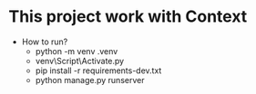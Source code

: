# This project work with Context 

* How to run?
    * python -m venv .venv
    * venv\Script\Activate.py
    * pip install -r requirements-dev.txt
    * python manage.py runserver
